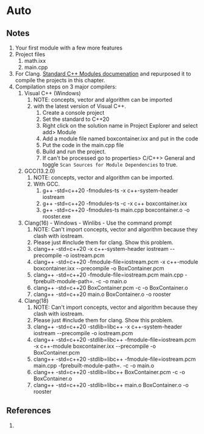 # Auto

## Notes
1. Your first module with a few more features
2. Project files
   1. math.ixx
   2. main.cpp
3. For Clang. [Standard C++ Modules documenation](https://clang.llvm.org/docs/StandardCPlusPlusModules.html) and repurposed it to compile the projects in this chapter.
4. Compilation steps on 3 major compilers:
   1. Visual C++ (Windows)
      1. NOTE: concepts, vector and algorithm can be imported
      2. with the latest version of Visual C++.
         1. Create a console project
         2. Set the standard to C++20
         3. Right click on the solution name in Project Explorer and select add> Module
         4. Add a module file named boxcontainer.ixx and put in the code
         5. Put the code in the main.cpp file
         6. Build and run the project.
         7. If <iostream> can't be processed go to properties> C/C++> General and toggle `Scan Sources for Module Dependencies` to true.
   2. GCC(13.2.0)
      1. NOTE: concepts, vector and algorithm can be imported.
      2. With GCC.
         1. g++ -std=c++20 -fmodules-ts -x c++-system-header iostream
         2. g++ -std=c++20 -fmodules-ts -c -x c++ boxcontainer.ixx
         3. g++ -std=c++20 -fmodules-ts main.cpp boxcontainer.o -o rooster.exe
   3. Clang(16) - Windows - Winlibs - Use the command prompt
      1. NOTE: Can't import concepts, vector and algorithm because they clash with iostream. 
      2. Please just #include them for clang. Show this problem.
      3. clang++ -std=c++20 -x c++-system-header iostream --precompile -o iostream.pcm
      4. clang++ -std=c++20 -fmodule-file=iostream.pcm -x c++-module boxcontainer.ixx --precompile -o BoxContainer.pcm
      5. clang++ -std=c++20 -fmodule-file=iostream.pcm main.cpp -fprebuilt-module-path=. -c -o main.o
      6. clang++ -std=c++20 BoxContainer.pcm -c -o BoxContainer.o
      7. clang++ -std=c++20 main.o BoxContainer.o -o rooster
   4. Clang(18)
      1. NOTE: Can't import concepts, vector and algorithm because they clash with iostream. 
      2. Please just #include them for clang. Show this problem.
      3. clang++ -std=c++20 -stdlib=libc++ -x c++-system-header iostream --precompile -o iostream.pcm
      4. clang++ -std=c++20 -stdlib=libc++ -fmodule-file=iostream.pcm -x c++-module boxcontainer.ixx --precompile -o BoxContainer.pcm
      5. clang++ -std=c++20 -stdlib=libc++ -fmodule-file=iostream.pcm main.cpp -fprebuilt-module-path=. -c -o main.o
      6. clang++ -std=c++20 -stdlib=libc++ BoxContainer.pcm -c -o BoxContainer.o
      7. clang++ -std=c++20 -stdlib=libc++ main.o BoxContainer.o -o rooster

## References

1. 

